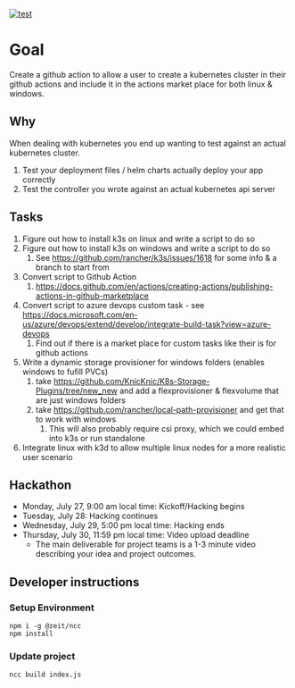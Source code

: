 [![test](https://github.com/KnicKnic/temp-kubernetes-ci/workflows/test/badge.svg?branch=master&event=push)](https://github.com/KnicKnic/temp-kubernetes-ci/actions?query=workflow%3Atest+branch%3Amaster+event%3Apush)

# Goal

Create a github action to allow a user to create a kubernetes cluster in their github actions and include it in the actions market place for both linux & windows.

## Why

When dealing with kubernetes you end up wanting to test against an actual kubernetes cluster.

1. Test your deployment files / helm charts actually deploy your app correctly
1. Test the controller you wrote against an actual kubernetes api server

## Tasks

1. Figure out how to install k3s on linux and write a script to do so
1. Figure out how to install k3s on windows and write a script to do so
    1. See https://github.com/rancher/k3s/issues/1618 for some info & a branch to start from
1. Convert script to Github Action
    1. https://docs.github.com/en/actions/creating-actions/publishing-actions-in-github-marketplace
1. Convert script to azure devops custom task - see https://docs.microsoft.com/en-us/azure/devops/extend/develop/integrate-build-task?view=azure-devops
    1. Find out if there is a market place for custom tasks like their is for github actions
1. Write a dynamic storage provisioner for windows folders (enables windows to fufill PVCs)
    1. take https://github.com/KnicKnic/K8s-Storage-Plugins/tree/new_new and add a flexprovisioner & flexvolume that are just windows folders
    1. take https://github.com/rancher/local-path-provisioner and get that to work with windows
        1. This will also probably require csi proxy, which we could embed into k3s or run standalone
1. Integrate linux with k3d to allow multiple linux nodes for a more realistic user scenario

## Hackathon

* Monday, July 27, 9:00 am local time: Kickoff/Hacking begins
* Tuesday, July 28: Hacking continues
* Wednesday, July 29, 5:00 pm local time: Hacking ends
* Thursday, July 30, 11:59 pm local time: Video upload deadline
    * The main deliverable for project teams is a 1-3 minute video describing your idea and project outcomes.



## Developer instructions

### Setup Environment

```pwsh
npm i -g @zeit/ncc
npm install
```

### Update project

```pwsh
ncc build index.js
```
